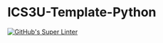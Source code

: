 # ICS3U-Template-Python

[![GitHub's Super Linter](https://github.com/Peter-Gemmell/ICS3U-Unit3-06-Python/workflows/GitHub's%20Super%20Linter/badge.svg)](https://github.com/Peter-Gemmell/ICS3U-Unit3-06-Python/actions)
